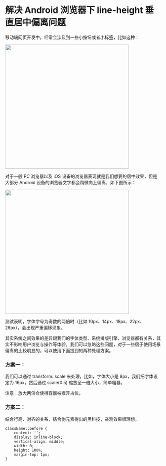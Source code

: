 # 解决 Android 浏览器下 line-height 垂直居中偏离问题

移动端网页开发中，经常会涉及到一些小按钮或者小标签，比如这种：

<img src="http://storage.360buyimg.com/mtd/home/a_021494939266461.png" width="400">

对于一般 PC 浏览器以及 iOS 设备的浏览器表现就是我们想要的居中效果，但是大部分 Android 设备的浏览器文字都会稍微向上偏离，如下图所示：

<img src="http://storage.360buyimg.com/mtd/home/b_021494939268926.png" width="400">

测试表明，字体字号为奇数的两倍时（比如 10px、14px、18px、22px、26px），会出现严重偏移现象。

其实系统之间效果的差异跟我们的字体类型、系统排版引擎、浏览器都有关系，其实不影响用户浏览与操作等体验，我们可以忽略这些问题，对于一些居于使用场景偏离的比较明显的，可以使用下面提到的两种处理方案。

### 方案一：

我们可以通过 transform: scale 来处理，比如，字体大小是 8px，我们把字体设定为 16px，然后通过 scale(0.5) 缩放至一倍大小，简单粗暴。

注意：放大两倍会使得容器被撑开占位。

### 方案二：

结合行高、对齐的关系，结合伪元素得出的黑科技，亲测效果很理想。

```
className::before {
    content: '';
    display: inline-block;
    vertical-align: middle;
    width: 0;
    height: 100%;
    margin-top: 1px;
}
```